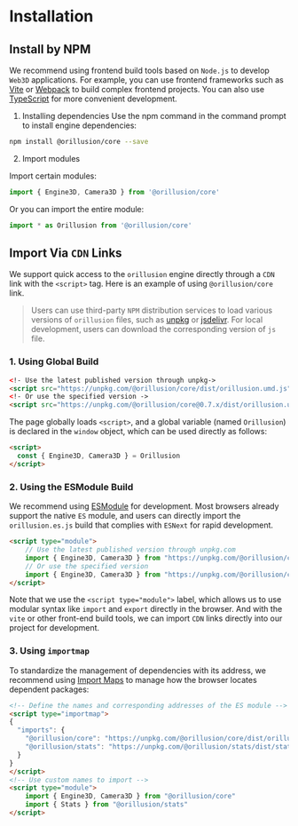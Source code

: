 # Installation

## Install by NPM
We recommend using frontend build tools based on `Node.js` to develop `Web3D` applications. For example, you can use frontend frameworks such as [Vite](https://vitejs.dev/) or [Webpack](https://webpack.js.org/) to build complex frontend projects. You can also use [TypeScript](https://www.typescriptlang.org/) for more convenient development.

1. Installing dependencies
Use the npm command in the command prompt to install engine dependencies:
```bash
npm install @orillusion/core --save
```
2. Import modules

Import certain modules:
```ts
import { Engine3D, Camera3D } from '@orillusion/core'
```
Or you can import the entire module:
```ts
import * as Orillusion from '@orillusion/core'
```

## Import Via `CDN` Links
We support quick access to the `orillusion` engine directly through a `CDN` link with the `<script>` tag. Here is an example of using `@orillusion/core` link.
> Users can use third-party `NPM` distribution services to load various versions of `orillusion` files, such as [unpkg](https://unpkg.com/@orillusion/core) or [jsdelivr](https://www.jsdelivr.com/package/npm/@orillusion/core). For local development, users can download the corresponding version of `js` file.

### 1. Using Global Build 
```html
<!- Use the latest published version through unpkg->
<script src="https://unpkg.com/@orillusion/core/dist/orillusion.umd.js"></script>
<!- Or use the specified version ->
<script src="https://unpkg.com/@orillusion/core@0.7.x/dist/orillusion.umd.js"></script>
```
The page globally loads `<script>`, and a global variable (named `Orillusion`) is declared in the `window` object, which can be used directly as follows:
```html
<script>
  const { Engine3D, Camera3D } = Orillusion
</script>
```

### 2. Using the ESModule Build
We recommend using [ESModule](https://developer.mozilla.org/zh-CN/docs/Web/JavaScript/Guide/Modules) for development. Most browsers already support the native `ES` module, and users can directly import the `orillusion.es.js` build that complies with `ESNext` for rapid development.

```html
<script type="module">
    // Use the latest published version through unpkg.com 
    import { Engine3D, Camera3D } from "https://unpkg.com/@orillusion/core/dist/orillusion.es.js"
    // Or use the specified version
    import { Engine3D, Camera3D } from "https://unpkg.com/@orillusion/core@0.7.x/dist/orillusion.es.js" 
</script>
```

Note that we use the `<script type="module">` label, which allows us to use modular syntax like `import` and `export` directly in the browser. And with the `vite` or other front-end build tools, we can import `CDN` links directly into our project for development.

### 3. Using `importmap`
To standardize the management of dependencies with its address, we recommend using [Import Maps](https://caniuse.com/import-maps) to manage how the browser locates dependent packages:
```html
<!-- Define the names and corresponding addresses of the ES module -->
<script type="importmap">
{
  "imports": {
    "@orillusion/core": "https://unpkg.com/@orillusion/core/dist/orillusion.es.js",
    "@orillusion/stats": "https://unpkg.com/@orillusion/stats/dist/stats.es.js"
  }
}
</script>
<!-- Use custom names to import -->
<script type="module">
    import { Engine3D, Camera3D } from "@orillusion/core"
    import { Stats } from "@orillusion/stats"
</script>
```